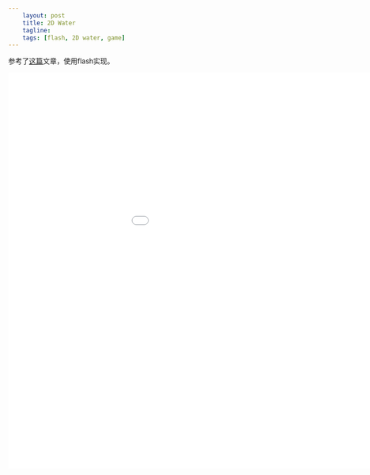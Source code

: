 ```yaml
---
    layout: post
    title: 2D Water
    tagline:
    tags: [flash, 2D water, game] 
---
```

参考了[这篇](http://gamedev.tutsplus.com/tutorials/implementation/make-a-splash-with-2d-water-effects/)文章，使用flash实现。


<embed src="assets/2DWaterDemo.swd"  width="1100" height="800"></embed>